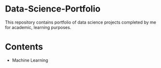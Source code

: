 # Data-Science-Portfolio
This repository contains portfolio of data science projects completed by me for academic, learning purposes.
# Contents
* Machine Learning
